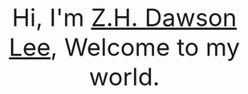 <div align='center' ><font size='100'>Hi, I'm <a href="https://site-7161993-5050-3377.mystrikingly.com/">Z.H. Dawson Lee</a>, Welcome to my world.</font></div>






